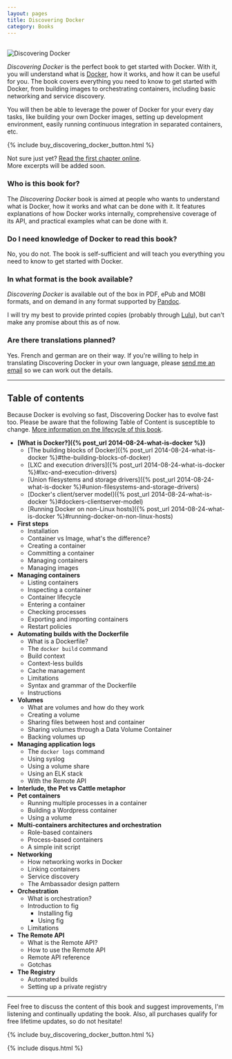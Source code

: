 ```yaml
---
layout: pages
title: Discovering Docker
category: Books
---
```


<br />

<img class="big pull-right book-cover" src="/images/discovering-docker/book.png" alt="Discovering Docker" />

*Discovering Docker* is the perfect book to get started with Docker. With it, you will understand what is <a href="http://docker.com/">Docker</a>, how it works, and how it can be useful for you. The book covers everything you need to know to get started with Docker, from building images to orchestrating containers, including basic networking and service discovery.

You will then be able to leverage the power of Docker for your every day tasks, like building your own Docker images, setting up development environment, easily running continuous integration in separated containers, etc.

{% include buy_discovering_docker_button.html %}

<div class="post-global-note"><p>Not sure just yet? <a href="/what-is-docker.html">Read the first chapter online</a>.<br />More excerpts will be added soon.</p></div>

### Who is this book for?

The *Discovering Docker* book is aimed at people who wants to understand what is Docker, how it works and what can be done with it. It features explanations of how Docker works internally, comprehensive coverage of its API, and practical examples what can be done with it.

### Do I need knowledge of Docker to read this book?

No, you do not. The book is self-sufficient and will teach you everything you need to know to get started with Docker.

### In what format is the book available?

*Discovering Docker* is available out of the box in PDF, ePub and MOBI formats, and on demand in any format supported by [Pandoc](http://johnmacfarlane.net/pandoc/).

I will try my best to provide printed copies (probably through [Lulu](http://lulu.com)), but can't make any promise about this as of now.

### Are there translations planned?

Yes. French and german are on their way. If you're willing to help in translating Discovering Docker in your own language, please [send me an email](mailto:geoffrey.bachelet@gmail.com) so we can work out the details.

---

## Table of contents

Because Docker is evolving so fast, Discovering Docker has to evolve fast too. Please be aware that the following Table of Content is susceptible to change. [More information on the lifecycle of this book](/discovering-docker-update-and-plan-for-the-future.html).

* **[What is Docker?]({% post_url 2014-08-24-what-is-docker %})**
  * [The building blocks of Docker]({% post_url 2014-08-24-what-is-docker %}#the-building-blocks-of-docker)
  * [LXC and execution drivers]({% post_url 2014-08-24-what-is-docker %}#lxc-and-execution-drivers)
  * [Union filesystems and storage drivers]({% post_url 2014-08-24-what-is-docker %}#union-filesystems-and-storage-drivers)
  * [Docker's client/server model]({% post_url 2014-08-24-what-is-docker %}#dockers-clientserver-model)
  * [Running Docker on non-Linux hosts]({% post_url 2014-08-24-what-is-docker %}#running-docker-on-non-linux-hosts)
* **First steps**
  * Installation
  * Container vs Image, what's the difference?
  * Creating a container
  * Committing a container
  * Managing containers
  * Managing images
* **Managing containers**
  * Listing containers
  * Inspecting a container
  * Container lifecycle
  * Entering a container
  * Checking processes
  * Exporting and importing containers
  * Restart policies
* **Automating builds with the Dockerfile**
  * What is a Dockerfile?
  * The `docker build` command
  * Build context
  * Context-less builds
  * Cache management
  * Limitations
  * Syntax and grammar of the Dockerfile
  * Instructions
* **Volumes**
  * What are volumes and how do they work
  * Creating a volume
  * Sharing files between host and container
  * Sharing volumes through a Data Volume Container
  * Backing volumes up
* **Managing application logs**
  * The `docker logs` command
  * Using syslog
  * Using a volume share
  * Using an ELK stack
  * With the Remote API
* **Interlude, the Pet vs Cattle metaphor**
* **Pet containers**
  * Running multiple processes in a container
  * Building a Wordpress container
  * Using a volume
* **Multi-containers architectures and orchestration**
  * Role-based containers
  * Process-based containers
  * A simple init script
* **Networking**
  * How networking works in Docker
  * Linking containers
  * Service discovery
  * The Ambassador design pattern
* **Orchestration**
  * What is orchestration?
  * Introduction to fig
    * Installing fig
    * Using fig
  * Limitations
* **The Remote API**
  * What is the Remote API?
  * How to use the Remote API
  * Remote API reference
  * Gotchas
* **The Registry**
  * Automated builds
  * Setting up a private registry

---
Feel free to discuss the content of this book and suggest improvements, I'm listening and continually updating the book. Also, all purchases qualify for free lifetime updates, so do not hesitate!

{% include buy_discovering_docker_button.html %}

{% include disqus.html %}